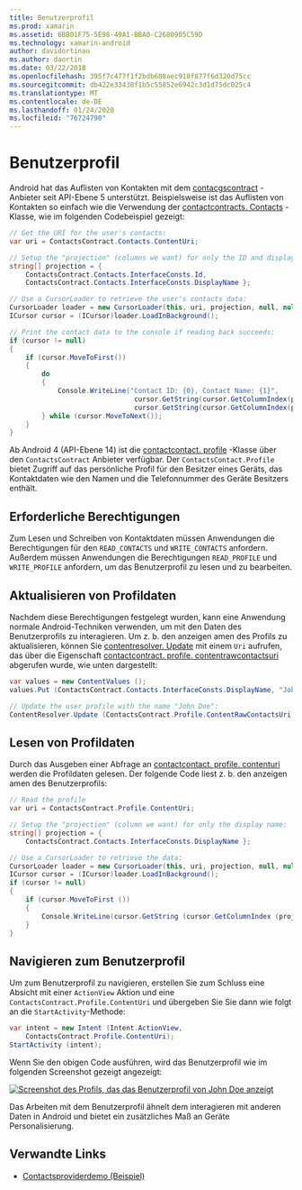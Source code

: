 ```yaml
---
title: Benutzerprofil
ms.prod: xamarin
ms.assetid: 6BB01F75-5E98-49A1-BBA0-C2680905C59D
ms.technology: xamarin-android
author: davidortinau
ms.author: daortin
ms.date: 03/22/2018
ms.openlocfilehash: 395f7c477f1f2bdb608aec918f877f6d320d75cc
ms.sourcegitcommit: db422e33438f1b5c55852e6942c3d1d75dc025c4
ms.translationtype: MT
ms.contentlocale: de-DE
ms.lasthandoff: 01/24/2020
ms.locfileid: "76724790"
---
```

# <a name="user-profile"></a>Benutzerprofil

Android hat das Auflisten von Kontakten mit dem [contacgscontract](xref:Android.Provider.ContactsContract) -Anbieter seit API-Ebene 5 unterstützt. Beispielsweise ist das Auflisten von Kontakten so einfach wie die Verwendung der [contactcontracts. Contacts](xref:Android.Provider.ContactsContract.Contacts) -Klasse, wie im folgenden Codebeispiel gezeigt:

```csharp
// Get the URI for the user's contacts:
var uri = ContactsContract.Contacts.ContentUri;

// Setup the "projection" (columns we want) for only the ID and display name:
string[] projection = {
    ContactsContract.Contacts.InterfaceConsts.Id,
    ContactsContract.Contacts.InterfaceConsts.DisplayName };

// Use a CursorLoader to retrieve the user's contacts data:
CursorLoader loader = new CursorLoader(this, uri, projection, null, null, null);
ICursor cursor = (ICursor)loader.LoadInBackground();

// Print the contact data to the console if reading back succeeds:
if (cursor != null)
{
    if (cursor.MoveToFirst())
    {
        do
        {
            Console.WriteLine("Contact ID: {0}, Contact Name: {1}",
                               cursor.GetString(cursor.GetColumnIndex(projection[0])),
                               cursor.GetString(cursor.GetColumnIndex(projection[1])));
        } while (cursor.MoveToNext());
    }
}
```

Ab Android 4 (API-Ebene 14) ist die [contactcontact. profile](xref:Android.Provider.ContactsContract.Profile) -Klasse über den `ContactsContract` Anbieter verfügbar. Der `ContactsContact.Profile` bietet Zugriff auf das persönliche Profil für den Besitzer eines Geräts, das Kontaktdaten wie den Namen und die Telefonnummer des Geräte Besitzers enthält.

## <a name="required-permissions"></a>Erforderliche Berechtigungen

Zum Lesen und Schreiben von Kontaktdaten müssen Anwendungen die Berechtigungen für den `READ_CONTACTS` und `WRITE_CONTACTS` anfordern.
Außerdem müssen Anwendungen die Berechtigungen `READ_PROFILE` und `WRITE_PROFILE` anfordern, um das Benutzerprofil zu lesen und zu bearbeiten.

## <a name="updating-profile-data"></a>Aktualisieren von Profildaten

Nachdem diese Berechtigungen festgelegt wurden, kann eine Anwendung normale Android-Techniken verwenden, um mit den Daten des Benutzerprofils zu interagieren. Um z. b. den anzeigen amen des Profils zu aktualisieren, können Sie [contentresolver. Update](xref:Android.Content.ContentResolver.Update*) mit einem `Uri` aufrufen, das über die Eigenschaft [contactcontract. profile. contentrawcontactsuri](xref:Android.Provider.ContactsContract.Profile.ContentRawContactsUri) abgerufen wurde, wie unten dargestellt:

```csharp
var values = new ContentValues ();
values.Put (ContactsContract.Contacts.InterfaceConsts.DisplayName, "John Doe");

// Update the user profile with the name "John Doe":
ContentResolver.Update (ContactsContract.Profile.ContentRawContactsUri, values, null, null);
```

## <a name="reading-profile-data"></a>Lesen von Profildaten

Durch das Ausgeben einer Abfrage an [contactcontact. profile. contenturi](xref:Android.Provider.ContactsContract.Profile.ContentUri) werden die Profildaten gelesen. Der folgende Code liest z. b. den anzeigen amen des Benutzerprofils:

```csharp
// Read the profile
var uri = ContactsContract.Profile.ContentUri;

// Setup the "projection" (column we want) for only the display name:
string[] projection = {
    ContactsContract.Contacts.InterfaceConsts.DisplayName };

// Use a CursorLoader to retrieve the data:
CursorLoader loader = new CursorLoader(this, uri, projection, null, null, null);
ICursor cursor = (ICursor)loader.LoadInBackground();
if (cursor != null)
{
    if (cursor.MoveToFirst ())
    {
        Console.WriteLine(cursor.GetString (cursor.GetColumnIndex (projection [0])));
    }
}
```

## <a name="navigating-to-the-user-profile"></a>Navigieren zum Benutzerprofil

Um zum Benutzerprofil zu navigieren, erstellen Sie zum Schluss eine Absicht mit einer `ActionView` Aktion und eine `ContactsContract.Profile.ContentUri` und übergeben Sie Sie dann wie folgt an die `StartActivity`-Methode:

```csharp
var intent = new Intent (Intent.ActionView,
    ContactsContract.Profile.ContentUri);
StartActivity (intent);
```

Wenn Sie den obigen Code ausführen, wird das Benutzerprofil wie im folgenden Screenshot gezeigt angezeigt:

[![Screenshot des Profils, das das Benutzerprofil von John Doe anzeigt](user-profile-images/01-profile-screen-sml.png)](user-profile-images/01-profile-screen.png#lightbox)

Das Arbeiten mit dem Benutzerprofil ähnelt dem interagieren mit anderen Daten in Android und bietet ein zusätzliches Maß an Geräte Personalisierung.

## <a name="related-links"></a>Verwandte Links

- [Contactsproviderdemo (Beispiel)](https://docs.microsoft.com/samples/xamarin/monodroid-samples/contactsproviderdemo)
